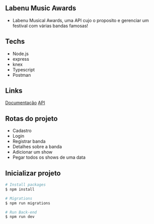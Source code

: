 ## Labenu Music Awards
- Labenu Musical Awards, uma API cujo o proposito e gerenciar um festival com 
várias bandas famosas!

## Techs
- Node.js
- express
- knex
- Typescript
- Postman

## Links
 <a href="[https://shop-bike.herokuapp.com](https://documenter.getpostman.com/view/19295583/UyxhonQY)">Documentação</a>
 <a href="[https://shop-bike.herokuapp.com](https://lama-lab.herokuapp.com)">API</a>

## Rotas do projeto
* Cadastro
* Login
* Registrar banda
* Detalhes sobre a banda
* Adicionar um show
* Pegar todos os shows de uma data
## Inicializar projeto


```bash
# Install packages
$ npm install

# Migrations
$ npm run migrations

# Run Back-end
$ npm run dev
```
